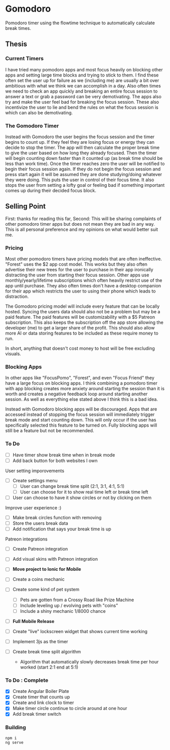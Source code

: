 
# Gomodoro
Pomodoro timer using the flowtime technique to automatically calculate break times.

## Thesis
### Current Timers
I have tried many pomodoro apps and most focus heavily on blocking other apps and setting large time blocks and trying to stick to them. I find these often set the user up for failure as we (including me) are usually a bit over ambitious with what we think we can accomplish in a day. Also often times we need to check an app quickly and breaking an entire focus session to answer a text or grab a password can be very demotivating. The apps also try and make the user feel bad for breaking the focus session. These also incentivize the user to lie and bend the rules on what the focus session is which can also be demotivating.

### The Gomodoro Timer
Instead with Gomodoro the user begins the focus session and the timer begins to count up. If they feel they are losing focus or energy they can decide to stop the timer. The app will then calculate the proper break time to give the user based on how long they already focused. Then the timer will begin counting down faster than it counted up (as break time should be less than work time). Once the timer reaches zero the user will be notified to begin their focus session again. If they do not begin the focus session and press start again it will be assumed they are done studying/doing whatever they were doing. This puts the user in control of their focus time. It also stops the user from setting a lofty goal or feeling bad if something important comes up during their decided focus block.

## Selling Point
First: thanks for reading this far, Second: This will be sharing complaints of other pomodoro timer apps but does not mean they are bad in any way. This is all personal preference and my opinions on what would better suit me.

### Pricing
Most other pomodoro timers have pricing models that are often ineffective. "Forest" uses the $2 app cost model. This works but they also often advertise their new trees for the user to purchase in their app ironically distracting the user from starting their focus session. Other apps use monthly/yearly/lifetime subscriptions which often heavily restrict use of the app until purchase. They also often times don't have a desktop companion for their app which restricts the user to using their phone which leads to distraction.

The Gomodoro pricing model will include every feature that can be locally hosted. Syncing the users data should also not be a problem but may be a paid feature. The paid features will be customizability with a $5 Patreon subscription. This also keeps the subscription off the app store allowing the developer (me) to get a larger share of the profit. This should also allow more AI or data storing features to be included as these require money to run.

In short, anything that doesn't cost money to host will be free excluding visuals.

### Blocking Apps
In other apps like "FocusPomo", "Forest", and even "Focus Friend" they have a large focus on blocking apps. I think combining a pomodoro timer with app blocking creates more anxiety around starting the session than it is worth and creates a negative feedback loop around starting another session. As well as everything else stated above I think this is a bad idea.

Instead with Gomodoro blocking apps will be discouraged. Apps that are accessed instead of stopping the focus session will immediately trigger break mode and start counting down. This will only occur if the user has specifically selected this feature to be turned on. Fully blocking apps will still be a feature but not be recommended.

### To Do

- [ ] Have timer show break time when in break mode
- [ ] Add back button for both websites I own

User setting imporovements
- [ ] Create settings menu 
    - [ ] User can change break time split (2:1, 3:1, 4:1, 5:1)
    - [ ] User can choose for it to show real time left or break time left
- [ ] User can choose to have it show circles or not by clicking on them

Improve user experience :)
- [ ] Make break circles function with removing 
- [ ] Store the users break data
- [ ] Add notification that says your break time is up

Patreon integrations
- [ ] Create Patreon integration
- [ ] Add visual skins with Patreon integration

- [ ] **Move project to Ionic for Mobile**

- [ ] Create a coins mechanic
- [ ] Create some kind of pet system
    - [ ] Pets are gotten from a Crossy Road like Prize Machine
    - [ ] Include leveling up / evolving pets with "coins"
    - [ ] Include a shiny mechanic 1/8000 chance

- [ ] **Full Mobile Release**
- [ ] Create "live" lockscreen widget that shows current time working
- [ ] Implement 3js as the timer
- [ ] Create break time split algorithm 
    - Algorithm that automatically slowly decreases break time per hour worked (start 2:1 end at 5:1)

### To Do : Complete
- [X] Create Angular Boiler Plate
- [X] Create timer that counts up
- [X] Create and link clock to timer
- [X] Make timer circle continue to circle around at one hour
- [X] Add break timer switch

### Building
```
npm i
ng serve
```